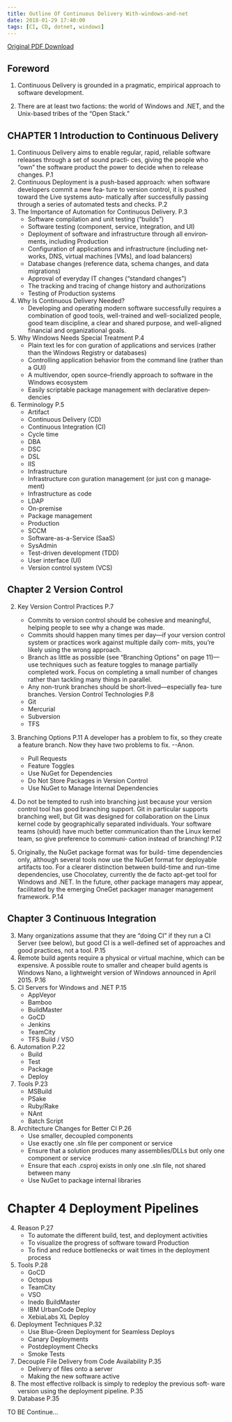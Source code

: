 ```yaml
---
title: Outline Of Continuous Delivery With-windows-and-net
date: 2018-01-29 17:40:00
tags: [CI, CD, dotnet, windows]
---
```

[Original PDF Download](http://www.oreilly.com/webops-perf/free/files/continuous-delivery-with-windows-and-net.pdf)

## Foreword
1. Continuous Delivery is grounded in a pragmatic, empirical approach to software development.

1. There are at least two factions: the world of Windows and .NET, and the Unix-based tribes of the “Open Stack.”

## CHAPTER 1 Introduction to Continuous Delivery
1. Continuous Delivery aims to enable regular, rapid, reliable software releases through a set of sound practi‐ ces, giving the people who “own” the software product the power to decide when to release changes. P.1
1. Continuous Deployment is a push-based approach: when software developers commit a new fea‐ ture to version control, it is pushed toward the Live systems auto‐ matically after successfully passing through a series of automated tests and checks.   P.2
1. The Importance of Automation for Continuous Delivery. P.3
    * Software compilation and unit testing (“builds”)
    * Software testing (component, service, integration, and UI)
    * Deployment of software and infrastructure through all environ‐ ments, including Production
    * Configuration of applications and infrastructure (including net‐ works, DNS, virtual machines [VMs], and load balancers)
    * Database changes (reference data, schema changes, and data migrations)
    * Approval of everyday IT changes (“standard changes”)
    * The tracking and tracing of change history and authorizations
    * Testing of Production systems
1. Why Is Continuous Delivery Needed?
    * Developing and operating modern software successfully requires a combination of good tools, well-trained and well-socialized people, good team discipline, a clear and shared purpose, and well-aligned financial and organizational goals.
1. Why Windows Needs Special Treatment    P.4
    * Plain text  les for con guration of applications and services (rather than the Windows Registry or databases)
    * Controlling application behavior from the command line (rather than a GUI)
    * A multivendor, open source–friendly approach to software in the Windows ecosystem
    * Easily scriptable package management with declarative depen‐ dencies
1. Terminology    P.5
    * Artifact
    * Continuous Delivery (CD)
    * Continuous Integration (CI)
    * Cycle time
    * DBA
    * DSC
    * DSL
    * IIS
    * Infrastructure
    * Infrastructure con guration management (or just con g manage‐ ment)
    * Infrastructure as code
    * LDAP
    * On-premise
    * Package management
    * Production
    * SCCM
    * Software-as-a-Service (SaaS)
    * SysAdmin
    * Test-driven development (TDD)
    * User interface (UI)
    * Version control system (VCS)

## Chapter 2 Version Control
2. Key Version Control Practices  P.7
    * Commits to version control should be cohesive and meaningful, helping people to see why a change was made.
    * Commits should happen many times per day—if your version control system or practices work against multiple daily com‐ mits, you’re likely using the wrong approach.
    * Branch as little as possible (see “Branching Options” on page 11)—use techniques such as feature toggles to manage partially completed work. Focus on completing a small number of changes rather than tackling many things in parallel.
    * Any non-trunk branches should be short-lived—especially fea‐ ture branches.
    Version Control Technologies  P.8
    * Git
    * Mercurial
    * Subversion
    * TFS

2. Branching Options  P.11
    A developer has a problem to fix, so they create a feature branch. Now they have two problems to fix. --Anon.
    * Pull Requests
    * Feature Toggles
    * Use NuGet for Dependencies
    * Do Not Store Packages in Version Control
    * Use NuGet to Manage Internal Dependencies

2. Do not be tempted to rush into branching just because your version control tool has good branching support. Git in particular supports branching well, but Git was designed for collaboration on the Linux kernel code by geographically separated individuals. Your software teams (should) have much better communication than the Linux kernel team, so give preference to communi‐ cation instead of branching!    P.12

2. Originally, the NuGet package format was for build- time dependencies only, although several tools now use the NuGet format for deployable artifacts too. For a clearer distinction between build-time and run-time dependencies, use Chocolatey, currently the de facto apt-get tool for Windows and .NET. In the future, other package managers may appear, facilitated by the emerging OneGet packager manager management framework.    P.14

## Chapter 3 Continuous Integration
3. Many organizations assume that they are “doing CI” if they run a CI Server (see below), but good CI is a well-defined set of approaches and good practices, not a tool.     P.15
3. Remote build agents require a physical or virtual machine, which can be expensive. A possible route to smaller and cheaper build agents is Windows Nano, a lightweight version of Windows announced in April 2015.   P.16
3. CI Servers for Windows and .NET  P.15
    * AppVeyor
    * Bamboo
    * BuildMaster
    * GoCD
    * Jenkins
    * TeamCity
    * TFS Build / VSO
3. Automation P.22
    * Build
    * Test
    * Package
    * Deploy
3. Tools P.23
    * MSBuild
    * PSake
    * Ruby/Rake
    * NAnt
    * Batch Script
3. Architecture Changes for Better CI P.26
    * Use smaller, decoupled components
    * Use exactly one .sln file per component or service
    * Ensure that a solution produces many assemblies/DLLs but only one component or service
    * Ensure that each .csproj exists in only one .sln file, not shared between many
    * Use NuGet to package internal libraries

# Chapter 4 Deployment Pipelines
4. Reason   P.27
    * To automate the different build, test, and deployment activities
    * To visualize the progress of software toward Production
    * To find and reduce bottlenecks or wait times in the deployment process
4. Tools    P.28
    * GoCD
    * Octopus
    * TeamCity
    * VSO
    * Inedo BuildMaster
    * IBM UrbanCode Deploy
    * XebiaLabs XL Deploy
4. Deployment Techniques     P.32
    * Use Blue-Green Deployment for Seamless Deploys
    * Canary Deployments
    * Postdeployment Checks
    * Smoke Tests
4. Decouple File Delivery from Code Availability    P.35
    * Delivery of files onto a server
    * Making the new software active
4. The most effective rollback is simply to redeploy the previous soft‐ ware version using the deployment pipeline. P.35
4. Database P.35

TO BE Continue...
    